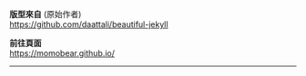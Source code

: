 **版型來自**  (原始作者)  
https://github.com/daattali/beautiful-jekyll


**前往頁面**  
https://momobear.github.io/


---
